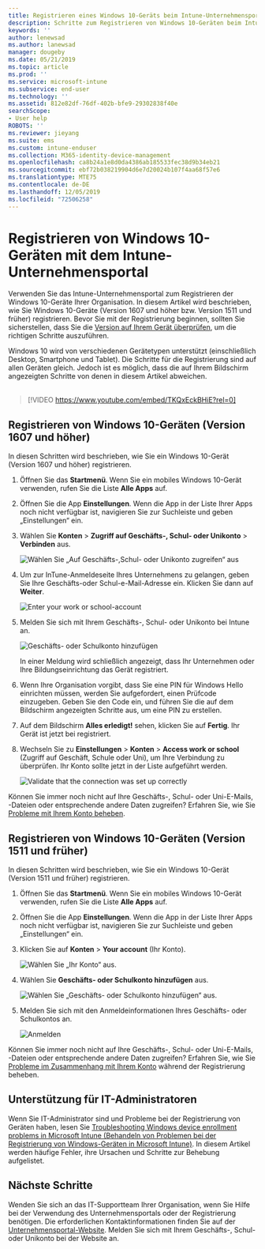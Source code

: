 ```yaml
---
title: Registrieren eines Windows 10-Geräts beim Intune-Unternehmensportal | Microsoft-Dokumentation
description: Schritte zum Registrieren von Windows 10-Geräten beim Intune-Unternehmensportal
keywords: ''
author: lenewsad
ms.author: lanewsad
manager: dougeby
ms.date: 05/21/2019
ms.topic: article
ms.prod: ''
ms.service: microsoft-intune
ms.subservice: end-user
ms.technology: ''
ms.assetid: 812e82df-76df-402b-bfe9-29302838f40e
searchScope:
- User help
ROBOTS: ''
ms.reviewer: jieyang
ms.suite: ems
ms.custom: intune-enduser
ms.collection: M365-identity-device-management
ms.openlocfilehash: ca8b24a1e8d0da4386ab185533fec38d9b34eb21
ms.sourcegitcommit: ebf72b038219904d6e7d20024b107f4aa68f57e6
ms.translationtype: MTE75
ms.contentlocale: de-DE
ms.lasthandoff: 12/05/2019
ms.locfileid: "72506258"
---
```

# <a name="enroll-windows-10-devices-with-intune-company-portal"></a>Registrieren von Windows 10-Geräten mit dem Intune-Unternehmensportal

Verwenden Sie das Intune-Unternehmensportal zum Registrieren der Windows 10-Geräte Ihrer Organisation. In diesem Artikel wird beschrieben, wie Sie Windows 10-Geräte (Version 1607 und höher bzw. Version 1511 und früher) registrieren. Bevor Sie mit der Registrierung beginnen, sollten Sie sicherstellen, dass Sie die [Version auf Ihrem Gerät überprüfen](windows-enrollment-company-portal.md#find-windows-10-version-number), um die richtigen Schritte auszuführen.  

Windows 10 wird von verschiedenen Gerätetypen unterstützt (einschließlich Desktop, Smartphone und Tablet). Die Schritte für die Registrierung sind auf allen Geräten gleich. Jedoch ist es möglich, dass die auf Ihrem Bildschirm angezeigten Schritte von denen in diesem Artikel abweichen.  
</br>
> [!VIDEO https://www.youtube.com/embed/TKQxEckBHiE?rel=0]

## <a name="enroll-windows-10-version-1607-and-later-device"></a>Registrieren von Windows 10-Geräten (Version 1607 und höher) 
In diesen Schritten wird beschrieben, wie Sie ein Windows 10-Gerät (Version 1607 und höher) registrieren.  

1. Öffnen Sie das **Startmenü**. Wenn Sie ein mobiles Windows 10-Gerät verwenden, rufen Sie die Liste **Alle Apps** auf.

2. Öffnen Sie die App **Einstellungen**. Wenn die App in der Liste Ihrer Apps noch nicht verfügbar ist, navigieren Sie zur Suchleiste und geben „Einstellungen“ ein.

3. Wählen Sie **Konten** > **Zugriff auf Geschäfts-, Schul- oder Unikonto** > **Verbinden** aus.  


    ![Wählen Sie „Auf Geschäfts-,Schul- oder Unikonto zugreifen“ aus](./media/w10-enroll-rs1-connect-to-work-or-school.png)  

4. Um zur InTune-Anmeldeseite Ihres Unternehmens zu gelangen, geben Sie Ihre Geschäfts-oder Schul-e-Mail-Adresse ein. Klicken Sie dann auf **Weiter**.  


   ![Enter your work or school-account](./media/w10-enroll-rs1-set-up-work-or-school-account.png)  

5. Melden Sie sich mit Ihrem Geschäfts-, Schul- oder Unikonto bei Intune an.  


    ![Geschäfts- oder Schulkonto hinzufügen](./media/w10-enroll-rs1-enter-your-credentials.png)  

    In einer Meldung wird schließlich angezeigt, dass Ihr Unternehmen oder Ihre Bildungseinrichtung das Gerät registriert.

6. Wenn Ihre Organisation vorgibt, dass Sie eine PIN für Windows Hello einrichten müssen, werden Sie aufgefordert, einen Prüfcode einzugeben. Geben Sie den Code ein, und führen Sie die auf dem Bildschirm angezeigten Schritte aus, um eine PIN zu erstellen.  

7. Auf dem Bildschirm **Alles erledigt!** sehen, klicken Sie auf **Fertig**. Ihr Gerät ist jetzt bei registriert.  

8. Wechseln Sie zu **Einstellungen** > **Konten** > **Access work or school** (Zugriff auf Geschäft, Schule oder Uni), um Ihre Verbindung zu überprüfen.  Ihr Konto sollte jetzt in der Liste aufgeführt werden.  


    ![Validate that the connection was set up correctly](./media/w10-enroll-rs1-validate-successful-enrollment.png)  

Können Sie immer noch nicht auf Ihre Geschäfts-, Schul- oder Uni-E-Mails, -Dateien oder entsprechende andere Daten zugreifen? Erfahren Sie, wie Sie [Probleme mit Ihrem Konto beheben](troubleshoot-your-windows-10-device-windows.md#troubleshooting-steps-to-follow-if-you-see-access-work-or-school).  

## <a name="enroll-windows-10-version-1511-and-earlier-device"></a>Registrieren von Windows 10-Geräten (Version 1511 und früher)  
In diesen Schritten wird beschrieben, wie Sie ein Windows 10-Gerät (Version 1511 und früher) registrieren.  

1. Öffnen Sie das **Startmenü**. Wenn Sie ein mobiles Windows 10-Gerät verwenden, rufen Sie die Liste **Alle Apps** auf.

2. Öffnen Sie die App **Einstellungen**. Wenn die App in der Liste Ihrer Apps noch nicht verfügbar ist, navigieren Sie zur Suchleiste und geben „Einstellungen“ ein.

3. Klicken Sie auf **Konten** > **Your account** (Ihr Konto).  


    ![Wählen Sie „Ihr Konto“ aus.](./media/W10-enroll-2-accounts-your-account.png)  

5. Wählen Sie **Geschäfts- oder Schulkonto hinzufügen** aus.  


    ![Wählen Sie „Geschäfts- oder Schulkonto hinzufügen“ aus.](./media/w10-enroll-3-add-work-school-acct.png)  

6. Melden Sie sich mit den Anmeldeinformationen Ihres Geschäfts- oder Schulkontos an.  


    ![Anmelden](./media/W10-enroll-4-sign-in.png)  

Können Sie immer noch nicht auf Ihre Geschäfts-, Schul- oder Uni-E-Mails, -Dateien oder entsprechende andere Daten zugreifen? Erfahren Sie, wie Sie [Probleme im Zusammenhang mit Ihrem Konto](troubleshoot-your-windows-10-device-windows.md#troubleshooting-steps-to-follow-if-you-see-your-account) während der Registrierung beheben.  

## <a name="it-administrator-support"></a>Unterstützung für IT-Administratoren   

Wenn Sie IT-Administrator sind und Probleme bei der Registrierung von Geräten haben, lesen Sie [Troubleshooting Windows device enrollment problems in Microsoft Intune (Behandeln von Problemen bei der Registrierung von Windows-Geräten in Microsoft Intune)](https://support.microsoft.com/help/4469913). In diesem Artikel werden häufige Fehler, ihre Ursachen und Schritte zur Behebung aufgelistet. 

## <a name="next-steps"></a>Nächste Schritte  
Wenden Sie sich an das IT-Supportteam Ihrer Organisation, wenn Sie Hilfe bei der Verwendung des Unternehmensportals oder der Registrierung benötigen. Die erforderlichen Kontaktinformationen finden Sie auf der [Unternehmensportal-Website](https://go.microsoft.com/fwlink/?linkid=2010980). Melden Sie sich mit Ihrem Geschäfts-, Schul- oder Unikonto bei der Website an.  

 


